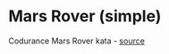 # Mars Rover (simple)

Codurance Mars Rover kata - [source](https://www.codurance.com/katas/simple-mars-rover)
